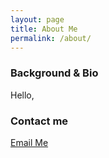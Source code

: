 ```yaml
---
layout: page
title: About Me
permalink: /about/
---
```

### Background & Bio

Hello,

### Contact me

[Email Me](mailto:22adamj22@gmail.com)
<!--stackedit_data:
eyJoaXN0b3J5IjpbLTk3NTQ5MDE5M119
-->